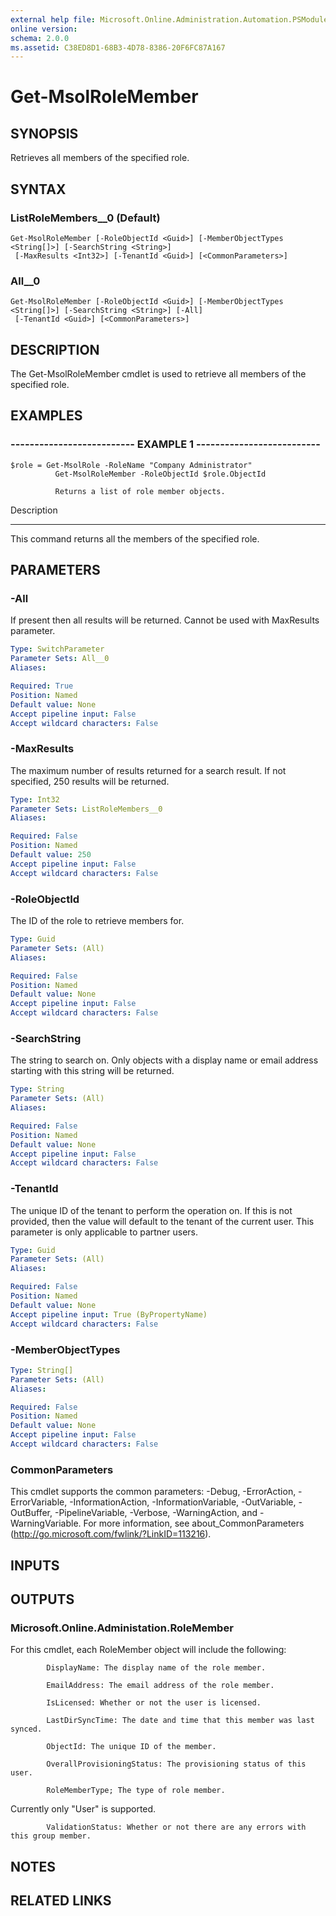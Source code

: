 ```yaml
---
external help file: Microsoft.Online.Administration.Automation.PSModule.dll-Help.xml
online version: 
schema: 2.0.0
ms.assetid: C38ED8D1-68B3-4D78-8386-20F6FC87A167
---
```


# Get-MsolRoleMember

## SYNOPSIS
Retrieves all members of the specified role.

## SYNTAX

### ListRoleMembers__0 (Default)
```
Get-MsolRoleMember [-RoleObjectId <Guid>] [-MemberObjectTypes <String[]>] [-SearchString <String>]
 [-MaxResults <Int32>] [-TenantId <Guid>] [<CommonParameters>]
```

### All__0
```
Get-MsolRoleMember [-RoleObjectId <Guid>] [-MemberObjectTypes <String[]>] [-SearchString <String>] [-All]
 [-TenantId <Guid>] [<CommonParameters>]
```

## DESCRIPTION
The Get-MsolRoleMember cmdlet is used to retrieve all members of the specified role.

## EXAMPLES

### -------------------------- EXAMPLE 1 --------------------------
```
$role = Get-MsolRole -RoleName "Company Administrator"
          Get-MsolRoleMember -RoleObjectId $role.ObjectId

          Returns a list of role member objects.
```

Description

-----------

This command returns all the members of the specified role.

## PARAMETERS

### -All
If present then all results will be returned. 
Cannot be used with MaxResults parameter.

```yaml
Type: SwitchParameter
Parameter Sets: All__0
Aliases: 

Required: True
Position: Named
Default value: None
Accept pipeline input: False
Accept wildcard characters: False
```

### -MaxResults
The maximum number of results returned for a search result.
If not specified, 250 results will be returned.

```yaml
Type: Int32
Parameter Sets: ListRoleMembers__0
Aliases: 

Required: False
Position: Named
Default value: 250
Accept pipeline input: False
Accept wildcard characters: False
```

### -RoleObjectId
The ID of the role to retrieve members for.

```yaml
Type: Guid
Parameter Sets: (All)
Aliases: 

Required: False
Position: Named
Default value: None
Accept pipeline input: False
Accept wildcard characters: False
```

### -SearchString
The string to search on.
Only objects with a display name or email address starting with this string will be returned.

```yaml
Type: String
Parameter Sets: (All)
Aliases: 

Required: False
Position: Named
Default value: None
Accept pipeline input: False
Accept wildcard characters: False
```

### -TenantId
The unique ID of the tenant to perform the operation on.
If this is not provided, then the value will default to the tenant of the current user.
This parameter is only applicable to partner users.

```yaml
Type: Guid
Parameter Sets: (All)
Aliases: 

Required: False
Position: Named
Default value: None
Accept pipeline input: True (ByPropertyName)
Accept wildcard characters: False
```

### -MemberObjectTypes


```yaml
Type: String[]
Parameter Sets: (All)
Aliases: 

Required: False
Position: Named
Default value: None
Accept pipeline input: False
Accept wildcard characters: False
```

### CommonParameters
This cmdlet supports the common parameters: -Debug, -ErrorAction, -ErrorVariable, -InformationAction, -InformationVariable, -OutVariable, -OutBuffer, -PipelineVariable, -Verbose, -WarningAction, and -WarningVariable. For more information, see about_CommonParameters (http://go.microsoft.com/fwlink/?LinkID=113216).

## INPUTS

## OUTPUTS

### Microsoft.Online.Administation.RoleMember
For this cmdlet, each RoleMember object will include the following:

            DisplayName: The display name of the role member.

            EmailAddress: The email address of the role member.

            IsLicensed: Whether or not the user is licensed.

            LastDirSyncTime: The date and time that this member was last synced.

            ObjectId: The unique ID of the member.

            OverallProvisioningStatus: The provisioning status of this user.

            RoleMemberType; The type of role member.
Currently only "User" is supported.

            ValidationStatus: Whether or not there are any errors with this group member.

## NOTES

## RELATED LINKS


